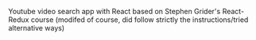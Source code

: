 Youtube video search app with React based on Stephen Grider's React-Redux course (modifed of course, did follow strictly the instructions/tried alternative ways)